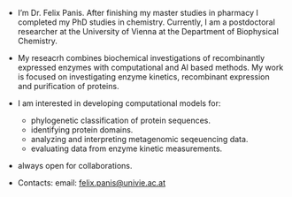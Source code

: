 - I’m Dr. Felix Panis. After finishing my master studies in pharmacy I completed my PhD studies in chemistry. Currently, I am a postdoctoral researcher at the University of Vienna at the Department of Biophysical Chemistry.
  
- My reseacrh combines biochemical investigations of recombinantly expressed enzymes with computational and AI based methods. My work is focused on investigating enzyme kinetics, recombinant expression and purification of proteins.
  
- I am interested in developing computational models for:
  * phylogenetic classification of protein sequences.
  * identifying protein domains.
  * analyzing and interpreting metagenomic seqeuencing data.
  * evaluating data from enzyme kinetic measurements.
 
- always open for collaborations.

- Contacts:
  email: felix.panis@univie.ac.at


<!---
FelixP91/FelixP91 is a ✨ special ✨ repository because its `README.md` (this file) appears on your GitHub profile.
You can click the Preview link to take a look at your changes.
--->
